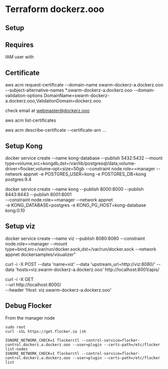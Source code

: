 # Terraform dockerz.ooo

## Setup

## Requires

IAM user with


## Certificate

aws acm request-certificate --domain-name swarm-dockerz-a.dockerz.ooo --subject-alternative-names *.swarm-dockerz-a.dockerz.ooo --domain-validation-options DomainName=swarm-dockerz-a.dockerz.ooo,ValidationDomain=dockerz.ooo

check email at webmaster@dockerz.ooo

aws acm list-certificates

aws acm describe-certificate --certificate-arn ...


## Setup Kong

docker service create --name kong-database --publish 5432:5432 --mount type=volume,src=kongdb,dst=/var/lib/postgresql/data,volume-driver=flocker,volume-opt=size=50gb --constraint node.role==manager --network appnet -e POSTGRES_USER=kong -e POSTGRES_DB=kong postgres:9.4

docker service create --name kong  --publish 8000:8000  --publish 8443:8443  --publish 8001:8001 \
--constraint node.role==manager --network appnet \
-e KONG_DATABASE=postgres -e KONG_PG_HOST=kong-database kong:0.10

## Setup viz

docker service create --name viz --publish 8080:8080 --constraint node.role==manager --mount type=bind,src=/var/run/docker.sock,dst=/var/run/docker.sock --network appnet dockersamples/visualizer"

curl -i -X POST --data 'name=viz' --data 'upstream_url=http://viz:8080/' --data 'hosts=viz.swarm-dockerz-a.dockerz.ooo' http://localhost:8001/apis/

curl -i -X GET \
  --url http://localhost:8000/ \
  --header 'Host: viz.swarm-dockerz-a.dockerz.ooo'

## Debug Flocker

From the manager node

````
sudo root
curl -sSL https://get.flocker.io |sh

IGNORE_NETWORK_CHECK=1 flockerctl --control-service=flocker-control.dockerz.a.dockerz.ooo --user=plugin --certs-path=/etc/flocker list-nodes
IGNORE_NETWORK_CHECK=1 flockerctl --control-service=flocker-control.dockerz.a.dockerz.ooo --user=plugin --certs-path=/etc/flocker list
````
